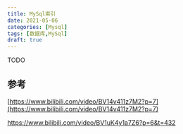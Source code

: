 ```yaml
---
title: MySql索引
date: 2021-05-06
categories: [Mysql]
tags: [数据库,MySql]
draft: true
---
```


TODO

## 参考

[https://www.bilibili.com/video/BV14v411z7M2?p=7](https://www.bilibili.com/video/BV14v411z7M2?p=7)

https://www.bilibili.com/video/BV1uK4y1a7Z6?p=6&t=432